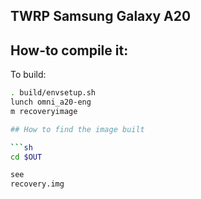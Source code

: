 ## TWRP Samsung Galaxy A20

## How-to compile it:

To build:

```sh
. build/envsetup.sh
lunch omni_a20-eng
m recoveryimage

## How to find the image built

```sh
cd $OUT

see
recovery.img
